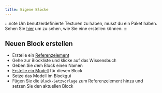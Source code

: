```yaml
---
title: Eigene Blöcke
---
```


:::note Um benutzerdefinierte Texturen zu haben, musst du ein Paket haben. Sehen Sie [hier](pack.md#create-a-pack) um zu sehen, wie Sie eine erstellen können. :::

## Neuen Block erstellen

* Erstelle ein [Referenzelement](custom-items.md)
* Gehe zur Blockliste und klicke auf das Wissensbuch
* Geben Sie dem Block einen Namen
* [Erstelle ein Modell](custom-models.md) für diesen Block
* Setze das Modell im Blockgui
* Fügen Sie die `Block-Setzvorlage` zum Referenzelement hinzu und setzen Sie den aktuellen Block
